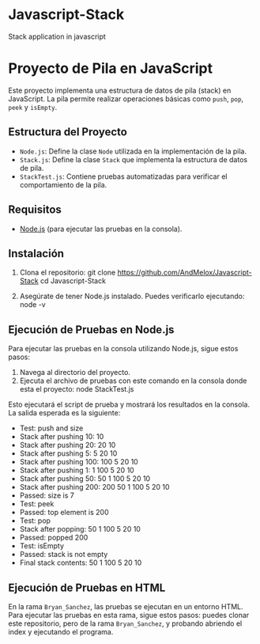 # Javascript-Stack
Stack application in javascript
# Proyecto de Pila en JavaScript

Este proyecto implementa una estructura de datos de pila (stack) en JavaScript. La pila permite realizar operaciones básicas como `push`, `pop`, `peek` y `isEmpty`.

## Estructura del Proyecto

- `Node.js`: Define la clase `Node` utilizada en la implementación de la pila.
- `Stack.js`: Define la clase `Stack` que implementa la estructura de datos de pila.
- `StackTest.js`: Contiene pruebas automatizadas para verificar el comportamiento de la pila.

## Requisitos

- [Node.js](https://nodejs.org/) (para ejecutar las pruebas en la consola).

## Instalación

1. Clona el repositorio:
    git clone https://github.com/AndMelox/Javascript-Stack
    cd Javascript-Stack

2. Asegúrate de tener Node.js instalado. Puedes verificarlo ejecutando:
    node -v

## Ejecución de Pruebas en Node.js

Para ejecutar las pruebas en la consola utilizando Node.js, sigue estos pasos:

1. Navega al directorio del proyecto.
2. Ejecuta el archivo de pruebas con este comando en la consola donde esta el proyecto:
    node StackTest.js
   
Esto ejecutará el script de prueba y mostrará los resultados en la consola. La salida esperada es la siguiente:
- Test: push and size
- Stack after pushing 10: 10
- Stack after pushing 20: 20 10
- Stack after pushing 5: 5 20 10
- Stack after pushing 100: 100 5 20 10
- Stack after pushing 1: 1 100 5 20 10
- Stack after pushing 50: 50 1 100 5 20 10
- Stack after pushing 200: 200 50 1 100 5 20 10
- Passed: size is 7
- Test: peek
- Passed: top element is 200
- Test: pop
- Stack after popping: 50 1 100 5 20 10
- Passed: popped 200
- Test: isEmpty
- Passed: stack is not empty
- Final stack contents: 50 1 100 5 20 10

## Ejecución de Pruebas en HTML

En la rama `Bryan_Sanchez`, las pruebas se ejecutan en un entorno HTML. Para ejecutar las pruebas en esta rama, sigue estos pasos:
puedes clonar este repositorio, pero de la rama `Bryan_Sanchez`, y probando abriendo el index y ejecutando el programa.